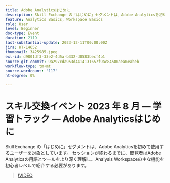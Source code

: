 ```yaml
---
title: Adobe Analyticsはじめに
description: Skill Exchange の「はじめに」セグメントは、Adobe Analyticsを初めて使用するユーザーを対象としています。 セッションが終わるまでに、閲覧者はAdobe Analyticsの用語とツールをより深く理解し、Analysis Workspaceの主な機能を初心者レベルで紹介する必要があります。
feature: Analytics Basics, Workspace Basics
role: User
level: Beginner
doc-type: Event
duration: 2119
last-substantial-update: 2023-12-11T00:00:00Z
jira: KT-14652
thumbnail: 3425985.jpeg
exl-id: d9801df3-33e2-4d5a-b332-d0583becf4b1
source-git-commit: 9a297cda953d4414131657f9ac84580aea0eabeb
workflow-type: tm+mt
source-wordcount: '117'
ht-degree: 0%

---
```


# スキル交換イベント 2023 年 8 月 — 学習トラック — Adobe Analyticsはじめに

Skill Exchange の「はじめに」セグメントは、Adobe Analyticsを初めて使用するユーザーを対象としています。 セッションが終わるまでに、閲覧者はAdobe Analyticsの用語とツールをより深く理解し、Analysis Workspaceの主な機能を初心者レベルで紹介する必要があります。

>[!VIDEO](https://video.tv.adobe.com/v/3425985/?learn=on)
